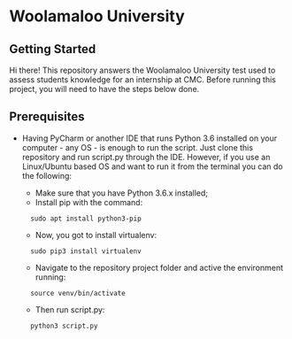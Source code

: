 # Woolamaloo University 

## Getting Started

Hi there! This repository answers the Woolamaloo University test used to assess students knowledge for an internship at CMC.
Before running this project, you will need to have the steps below done.   

## Prerequisites

 - Having PyCharm or another IDE that runs Python 3.6 installed on your computer - any OS - is enough to run the script. Just clone this repository and run script.py through the IDE. However, if you use an Linux/Ubuntu based OS and want to run it from the terminal you can do the following:
 
    - Make sure that you have Python 3.6.x installed;
    - Install pip with the command:
    ```
      sudo apt install python3-pip
    ```
    - Now, you got to install virtualenv:
    ```
      sudo pip3 install virtualenv
    ```
    - Navigate to the repository project folder and active the environment running:
    ```  
      source venv/bin/activate
    ```
    - Then run script.py:
    ```  
      python3 script.py
    ```
